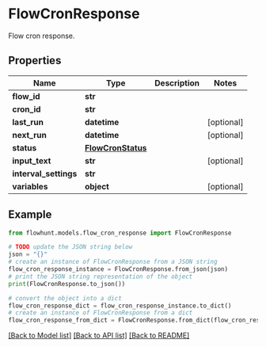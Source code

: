 # FlowCronResponse

Flow cron response.

## Properties

Name | Type | Description | Notes
------------ | ------------- | ------------- | -------------
**flow_id** | **str** |  | 
**cron_id** | **str** |  | 
**last_run** | **datetime** |  | [optional] 
**next_run** | **datetime** |  | [optional] 
**status** | [**FlowCronStatus**](FlowCronStatus.md) |  | 
**input_text** | **str** |  | [optional] 
**interval_settings** | **str** |  | 
**variables** | **object** |  | [optional] 

## Example

```python
from flowhunt.models.flow_cron_response import FlowCronResponse

# TODO update the JSON string below
json = "{}"
# create an instance of FlowCronResponse from a JSON string
flow_cron_response_instance = FlowCronResponse.from_json(json)
# print the JSON string representation of the object
print(FlowCronResponse.to_json())

# convert the object into a dict
flow_cron_response_dict = flow_cron_response_instance.to_dict()
# create an instance of FlowCronResponse from a dict
flow_cron_response_from_dict = FlowCronResponse.from_dict(flow_cron_response_dict)
```
[[Back to Model list]](../README.md#documentation-for-models) [[Back to API list]](../README.md#documentation-for-api-endpoints) [[Back to README]](../README.md)


